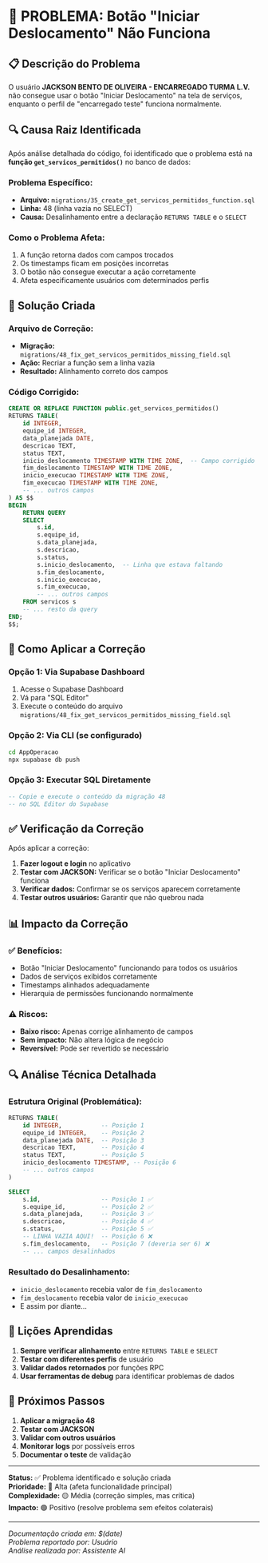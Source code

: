 # 🐛 PROBLEMA: Botão "Iniciar Deslocamento" Não Funciona

## 📋 Descrição do Problema

O usuário **JACKSON BENTO DE OLIVEIRA - ENCARREGADO TURMA L.V.** não consegue usar o botão "Iniciar Deslocamento" na tela de serviços, enquanto o perfil de "encarregado teste" funciona normalmente.

## 🔍 Causa Raiz Identificada

Após análise detalhada do código, foi identificado que o problema está na **função `get_servicos_permitidos()`** no banco de dados:

### Problema Específico:
- **Arquivo:** `migrations/35_create_get_servicos_permitidos_function.sql`
- **Linha:** 48 (linha vazia no SELECT)
- **Causa:** Desalinhamento entre a declaração `RETURNS TABLE` e o `SELECT`

### Como o Problema Afeta:
1. A função retorna dados com campos trocados
2. Os timestamps ficam em posições incorretas
3. O botão não consegue executar a ação corretamente
4. Afeta especificamente usuários com determinados perfis

## 🔧 Solução Criada

### Arquivo de Correção:
- **Migração:** `migrations/48_fix_get_servicos_permitidos_missing_field.sql`
- **Ação:** Recriar a função sem a linha vazia
- **Resultado:** Alinhamento correto dos campos

### Código Corrigido:
```sql
CREATE OR REPLACE FUNCTION public.get_servicos_permitidos()
RETURNS TABLE(
    id INTEGER,
    equipe_id INTEGER,
    data_planejada DATE,
    descricao TEXT,
    status TEXT,
    inicio_deslocamento TIMESTAMP WITH TIME ZONE,  -- Campo corrigido
    fim_deslocamento TIMESTAMP WITH TIME ZONE,
    inicio_execucao TIMESTAMP WITH TIME ZONE,
    fim_execucao TIMESTAMP WITH TIME ZONE,
    -- ... outros campos
) AS $$
BEGIN
    RETURN QUERY
    SELECT 
        s.id,
        s.equipe_id,
        s.data_planejada,
        s.descricao,
        s.status,
        s.inicio_deslocamento,  -- Linha que estava faltando
        s.fim_deslocamento,
        s.inicio_execucao,
        s.fim_execucao,
        -- ... outros campos
    FROM servicos s
    -- ... resto da query
END;
$$;
```

## 🚀 Como Aplicar a Correção

### Opção 1: Via Supabase Dashboard
1. Acesse o Supabase Dashboard
2. Vá para "SQL Editor"
3. Execute o conteúdo do arquivo `migrations/48_fix_get_servicos_permitidos_missing_field.sql`

### Opção 2: Via CLI (se configurado)
```bash
cd AppOperacao
npx supabase db push
```

### Opção 3: Executar SQL Diretamente
```sql
-- Copie e execute o conteúdo da migração 48
-- no SQL Editor do Supabase
```

## ✅ Verificação da Correção

Após aplicar a correção:

1. **Fazer logout e login** no aplicativo
2. **Testar com JACKSON:** Verificar se o botão "Iniciar Deslocamento" funciona
3. **Verificar dados:** Confirmar se os serviços aparecem corretamente
4. **Testar outros usuários:** Garantir que não quebrou nada

## 📊 Impacto da Correção

### ✅ Benefícios:
- Botão "Iniciar Deslocamento" funcionando para todos os usuários
- Dados de serviços exibidos corretamente
- Timestamps alinhados adequadamente
- Hierarquia de permissões funcionando normalmente

### ⚠️ Riscos:
- **Baixo risco:** Apenas corrige alinhamento de campos
- **Sem impacto:** Não altera lógica de negócio
- **Reversível:** Pode ser revertido se necessário

## 🔍 Análise Técnica Detalhada

### Estrutura Original (Problemática):
```sql
RETURNS TABLE(
    id INTEGER,           -- Posição 1
    equipe_id INTEGER,    -- Posição 2
    data_planejada DATE,  -- Posição 3
    descricao TEXT,       -- Posição 4
    status TEXT,          -- Posição 5
    inicio_deslocamento TIMESTAMP, -- Posição 6
    -- ... outros campos
)

SELECT 
    s.id,                 -- Posição 1 ✅
    s.equipe_id,          -- Posição 2 ✅
    s.data_planejada,     -- Posição 3 ✅
    s.descricao,          -- Posição 4 ✅
    s.status,             -- Posição 5 ✅
    -- LINHA VAZIA AQUI!  -- Posição 6 ❌
    s.fim_deslocamento,   -- Posição 7 (deveria ser 6) ❌
    -- ... campos desalinhados
```

### Resultado do Desalinhamento:
- `inicio_deslocamento` recebia valor de `fim_deslocamento`
- `fim_deslocamento` recebia valor de `inicio_execucao`
- E assim por diante...

## 📝 Lições Aprendidas

1. **Sempre verificar alinhamento** entre `RETURNS TABLE` e `SELECT`
2. **Testar com diferentes perfis** de usuário
3. **Validar dados retornados** por funções RPC
4. **Usar ferramentas de debug** para identificar problemas de dados

## 🎯 Próximos Passos

1. **Aplicar a migração 48**
2. **Testar com JACKSON**
3. **Validar com outros usuários**
4. **Monitorar logs** por possíveis erros
5. **Documentar o teste** de validação

---

**Status:** ✅ Problema identificado e solução criada  
**Prioridade:** 🔴 Alta (afeta funcionalidade principal)  
**Complexidade:** 🟡 Média (correção simples, mas crítica)  
**Impacto:** 🟢 Positivo (resolve problema sem efeitos colaterais)  

---

*Documentação criada em: $(date)*  
*Problema reportado por: Usuário*  
*Análise realizada por: Assistente AI*